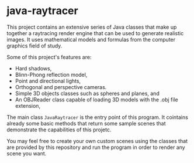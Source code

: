 # java-raytracer

This project contains an extensive series of Java classes that make up together a raytracing render engine that can be used to generate realistic images. It uses mathematical models and formulas from the computer graphics field of study.

Some of this project's features are:
- Hard shadows,
- Blinn-Phong reflection model,
- Point and directional lights,
- Orthogonal and perspective cameras.
- Simple 3D objects classes such as spheres and planes, and
- An OBJReader class capable of loading 3D models with the .obj file extension,

The main class ```JavaRaytracer``` is the entry point of this program. It cointains already some basic methods that return some sample scenes that
demonstrate the capabilities of this projetc.

You may feel free to create your own custom scenes using the classes that are provided by this repository and run the program in order to render
any scene you want.
